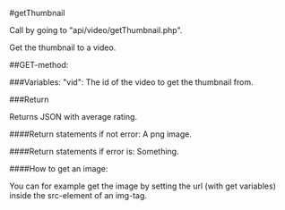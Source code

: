 #getThumbnail

Call by going to "api/video/getThumbnail.php".

Get the thumbnail to a video.

##GET-method:

###Variables:
"vid": The id of the video to get the thumbnail from.

###Return

Returns JSON with average rating.

####Return statements if not error:
A png image.

####Return statements if error is:
Something.

####How to get an image:

You can for example get the image by setting the url (with get variables) inside the src-element of an img-tag.